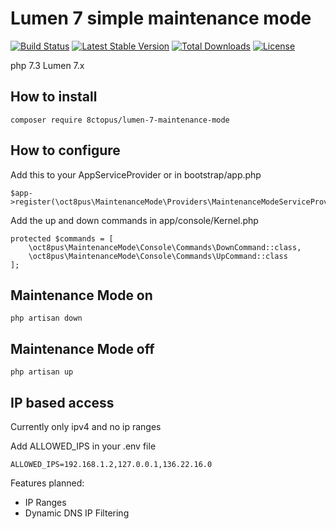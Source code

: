 # Lumen 7 simple maintenance mode

[![Build Status](https://travis-ci.com/8ctopus/lumen-7-maintenance-mode.svg?branch=master)](https://travis-ci.com/8ctopus/lumen-7-maintenance-mode)
[![Latest Stable Version](https://poser.pugx.org/8ctopus/lumen-7-maintenance-mode/v/stable)](https://packagist.org/packages/8ctopus/lumen-7-maintenance-mode)
[![Total Downloads](https://poser.pugx.org/8ctopus/lumen-7-maintenance-mode/downloads)](https://packagist.org/packages/8ctopus/lumen-7-maintenance-mode)
[![License](https://poser.pugx.org/8ctopus/lumen-7-maintenance-mode/license)](https://packagist.org/packages/8ctopus/lumen-7-maintenance-mode)

php 7.3 Lumen 7.x

## How to install

    composer require 8ctopus/lumen-7-maintenance-mode

## How to configure
Add this to your AppServiceProvider or in bootstrap/app.php

    $app->register(\oct8pus\MaintenanceMode\Providers\MaintenanceModeServiceProvider::class);

Add the up and down commands in app/console/Kernel.php

    protected $commands = [
        \oct8pus\MaintenanceMode\Console\Commands\DownCommand::class,
        \oct8pus\MaintenanceMode\Console\Commands\UpCommand::class
    ];

## Maintenance Mode on

    php artisan down

## Maintenance Mode off

    php artisan up

## IP based access
Currently only ipv4 and no ip ranges

Add ALLOWED_IPS in your .env file

```
ALLOWED_IPS=192.168.1.2,127.0.0.1,136.22.16.0
```

Features planned:
- IP Ranges
- Dynamic DNS IP Filtering
